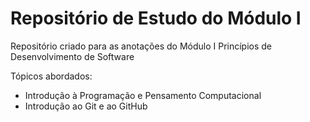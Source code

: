 # Repositório de Estudo do Módulo I
Repositório criado para as anotações do Módulo I Princípios de Desenvolvimento de Software

Tópicos abordados:

- Introdução à Programação e Pensamento Computacional
- Introdução ao Git e ao GitHub

